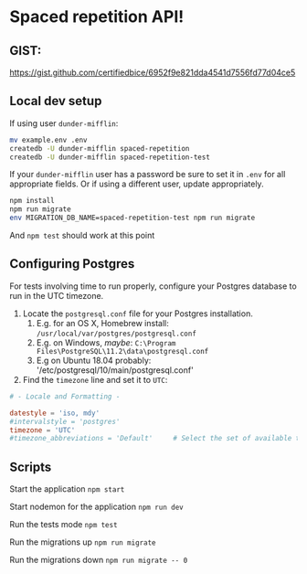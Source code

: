 # Spaced repetition API!

## GIST:
https://gist.github.com/certifiedbice/6952f9e821dda4541d7556fd77d04ce5

## Local dev setup

If using user `dunder-mifflin`:

```bash
mv example.env .env
createdb -U dunder-mifflin spaced-repetition
createdb -U dunder-mifflin spaced-repetition-test
```

If your `dunder-mifflin` user has a password be sure to set it in `.env` for all appropriate fields. Or if using a different user, update appropriately.

```bash
npm install
npm run migrate
env MIGRATION_DB_NAME=spaced-repetition-test npm run migrate
```

And `npm test` should work at this point

## Configuring Postgres

For tests involving time to run properly, configure your Postgres database to run in the UTC timezone.

1. Locate the `postgresql.conf` file for your Postgres installation.
   1. E.g. for an OS X, Homebrew install: `/usr/local/var/postgres/postgresql.conf`
   2. E.g. on Windows, _maybe_: `C:\Program Files\PostgreSQL\11.2\data\postgresql.conf`
   3. E.g  on Ubuntu 18.04 probably: '/etc/postgresql/10/main/postgresql.conf'
2. Find the `timezone` line and set it to `UTC`:

```conf
# - Locale and Formatting -

datestyle = 'iso, mdy'
#intervalstyle = 'postgres'
timezone = 'UTC'
#timezone_abbreviations = 'Default'     # Select the set of available time zone
```

## Scripts

Start the application `npm start`

Start nodemon for the application `npm run dev`

Run the tests mode `npm test`

Run the migrations up `npm run migrate`

Run the migrations down `npm run migrate -- 0`
